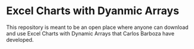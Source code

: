 # Excel Charts with Dyanmic Arrays
This repository is meant to be an open place where anyone can download and use Excel Charts with Dynamic Arrays that Carlos Barboza have developed.
